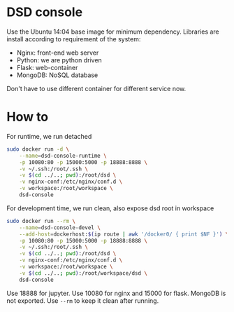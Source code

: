 # DSD console

Use the Ubuntu 14:04 base image for minimum dependency.
Libraries are install according to requirement of the system:
* Nginx: front-end web server
* Python: we are python driven
* Flask: web-container
* MongoDB: NoSQL database

Don't have to use different container for different service now.

# How to

For runtime, we run detached
```bash
sudo docker run -d \
    --name=dsd-console-runtime \
    -p 10080:80 -p 15000:5000 -p 18888:8888 \
    -v ~/.ssh:/root/.ssh \
    -v $(cd ../..; pwd):/root/dsd \
    -v nginx-conf:/etc/nginx/conf.d \
    -v workspace:/root/workspace \
    dsd-console
```

For development time, we run clean, also expose dsd root in workspace
```bash
sudo docker run --rm \
    --name=dsd-console-devel \
    --add-host=dockerhost:$(ip route | awk '/docker0/ { print $NF }') \
    -p 10080:80 -p 15000:5000 -p 18888:8888 \
    -v ~/.ssh:/root/.ssh \
    -v $(cd ../..; pwd):/root/dsd \
    -v nginx-conf:/etc/nginx/conf.d \
    -v workspace:/root/workspace \
    -v $(cd ../..; pwd):/root/workspace/dsd \
    dsd-console
```

Use 18888 for jupyter. Use 10080 for nginx and 15000 for flask. MongoDB is not exported.
Use `--rm` to keep it clean after running.
